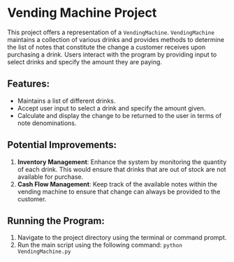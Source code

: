 # Vending Machine Project

This project offers a representation of a `VendingMachine`. `VendingMachine` maintains a collection of various drinks and provides methods to determine the list of notes that constitute the change a customer receives upon purchasing a drink. Users interact with the program by providing input to select drinks and specify the amount they are paying.

## Features:
- Maintains a list of different drinks.
- Accept user input to select a drink and specify the amount given.
- Calculate and display the change to be returned to the user in terms of note denominations.

## Potential Improvements:

1. **Inventory Management**: Enhance the system by monitoring the quantity of each drink. This would ensure that drinks that are out of stock are not available for purchase.
2. **Cash Flow Management**: Keep track of the available notes within the vending machine to ensure that change can always be provided to the customer.

## Running the Program:
1. Navigate to the project directory using the terminal or command prompt.
2. Run the main script using the following command: 
`python VendingMachine.py`